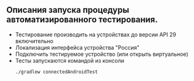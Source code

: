 ## Описания запуска процедуры автоматизированного тестирования.
- Тестирование производить на устройствах до версии API 29 включительно
- Локализация интерфейса устройства "Россия"
- Подключить тестируемое устройство (или открыть виртуальное)
- Тесты запускаются командой из консоли
  ```console
  ./gradlew connectedAndroidTest
  ```
